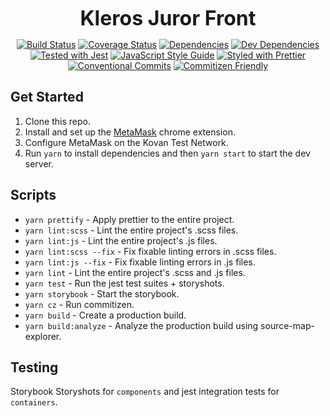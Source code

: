 <p align="center">
  <b style="font-size: 32px;">Kleros Juror Front</b>
</p>

<p align="center">
  <a href="https://travis-ci.org/kleros/kleros-juror-front"><img src="https://travis-ci.org/kleros/kleros-juror-front.svg?branch=master" alt="Build Status"></a>
  <a href="https://coveralls.io/github/kleros/kleros-juror-front?branch=master"><img src="https://coveralls.io/repos/github/kleros/kleros-juror-front/badge.svg?branch=master" alt="Coverage Status"></a>
  <a href="https://david-dm.org/kleros/kleros-juror-front"><img src="https://david-dm.org/kleros/kleros-juror-front.svg" alt="Dependencies"></a>
  <a href="https://david-dm.org/kleros/kleros-juror-front?type=dev"><img src="https://david-dm.org/kleros/kleros-juror-front/dev-status.svg" alt="Dev Dependencies"></a>
  <a href="https://github.com/facebook/jest"><img src="https://img.shields.io/badge/tested_with-jest-99424f.svg" alt="Tested with Jest"></a>
  <a href="https://standardjs.com"><img src="https://img.shields.io/badge/code_style-standard-brightgreen.svg" alt="JavaScript Style Guide"></a>
  <a href="https://github.com/prettier/prettier"><img src="https://img.shields.io/badge/styled_with-prettier-ff69b4.svg" alt="Styled with Prettier"></a>
  <a href="https://conventionalcommits.org"><img src="https://img.shields.io/badge/Conventional%20Commits-1.0.0-yellow.svg" alt="Conventional Commits"></a>
  <a href="http://commitizen.github.io/cz-cli/"><img src="https://img.shields.io/badge/commitizen-friendly-brightgreen.svg" alt="Commitizen Friendly"></a>
</p>

## Get Started

1.  Clone this repo.
2.  Install and set up the [MetaMask](https://chrome.google.com/webstore/detail/metamask/nkbihfbeogaeaoehlefnkodbefgpgknn?hl=en) chrome extension.
3.  Configure MetaMask on the Kovan Test Network.
4.  Run `yarn` to install dependencies and then `yarn start` to start the dev server.

## Scripts

- `yarn prettify` - Apply prettier to the entire project.
- `yarn lint:scss` - Lint the entire project's .scss files.
- `yarn lint:js` - Lint the entire project's .js files.
- `yarn lint:scss --fix` - Fix fixable linting errors in .scss files.
- `yarn lint:js --fix` - Fix fixable linting errors in .js files.
- `yarn lint` - Lint the entire project's .scss and .js files.
- `yarn test` - Run the jest test suites + storyshots.
- `yarn storybook` - Start the storybook.
- `yarn cz` - Run commitizen.
- `yarn build` - Create a production build.
- `yarn build:analyze` - Analyze the production build using source-map-explorer.

## Testing

Storybook Storyshots for `components` and jest integration tests for `containers`.
